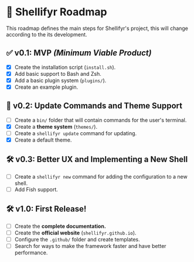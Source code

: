 # 📌 Shellifyr Roadmap

This roadmap defines the main steps for Shellifyr's project, this will change according to the its development.

## ✅ **v0.1:** MVP *(Minimum Viable Product)*
- [X] Create the installation script (`install.sh`).
- [X] Add basic support to Bash and Zsh.
- [X] Add a basic plugin system (`plugins/`).
- [X] Create an example plugin.

## 🔄 **v0.2:** Update Commands and Theme Support
- [ ] Create a `bin/` folder that will contain commands for the user's terminal.
- [X] Create a **theme system** (`themes/`).
- [ ] Create a `shellifyr update` command for updating.
- [X] Create a default theme.

## 🛠 **v0.3:** Better UX and Implementing a New Shell
- [ ] Create a `shellifyr new` command for adding the configuration to a new shell.
- [ ] Add Fish support.

## 🛠 **v1.0:** First Release!
- [ ] Create the **complete documentation.**
- [ ] Create the **official website** (`shellifyr.github.io`).
- [ ] Configure the `.github/` folder and create templates.
- [ ] Search for ways to make the framework faster and have better performance.
